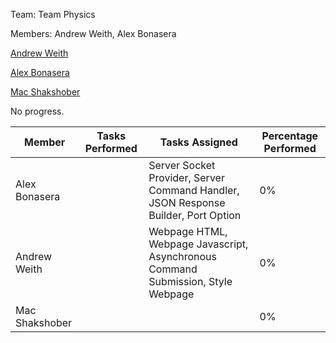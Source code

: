 Team: Team Physics

Members: Andrew Weith, Alex Bonasera

[Andrew Weith](https://github.com/Andreweweith)

[Alex Bonasera](https://github.com/Derproid)

[Mac Shakshober](https://github.com/macshakshober)

No progress.

|Member|Tasks Performed|Tasks Assigned|Percentage Performed|
|-|-|-|-|
|Alex Bonasera||Server Socket Provider, Server Command Handler, JSON Response Builder, Port Option|0%|
|Andrew Weith||Webpage HTML, Webpage Javascript, Asynchronous Command Submission, Style Webpage|0%|
|Mac Shakshober|||0%|

